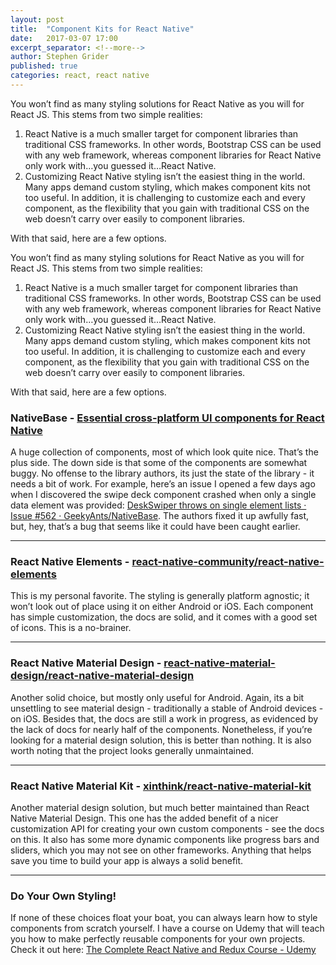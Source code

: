 ```yaml
---
layout: post
title:  "Component Kits for React Native"
date:   2017-03-07 17:00
excerpt_separator: <!--more-->
author: Stephen Grider
published: true
categories: react, react native
---
```


You won’t find as many styling solutions for React Native as you will for React JS. This stems from two simple realities:

1. React Native is a much smaller target for component libraries than traditional CSS frameworks. In other words, Bootstrap CSS can be used with any web framework, whereas component libraries for React Native only work with…you guessed it…React Native.
2. Customizing React Native styling isn’t the easiest thing in the world. Many apps demand custom styling, which makes component kits not too useful. In addition, it is challenging to customize each and every component, as the flexibility that you gain with traditional CSS on the web doesn’t carry over easily to component libraries.

With that said, here are a few options.


<!--more-->

You won’t find as many styling solutions for React Native as you will for React JS. This stems from two simple realities:

1. React Native is a much smaller target for component libraries than traditional CSS frameworks. In other words, Bootstrap CSS can be used with any web framework, whereas component libraries for React Native only work with…you guessed it…React Native.
2. Customizing React Native styling isn’t the easiest thing in the world. Many apps demand custom styling, which makes component kits not too useful. In addition, it is challenging to customize each and every component, as the flexibility that you gain with traditional CSS on the web doesn’t carry over easily to component libraries.

With that said, here are a few options.

### NativeBase - [Essential cross-platform UI components for React Native](http://nativebase.io/)

A huge collection of components, most of which look quite nice. That’s the plus side. The down side is that some of the components are somewhat buggy. No offense to the library authors, its just the state of the library - it needs a bit of work. For example, here’s an issue I opened a few days ago when I discovered the swipe deck component crashed when only a single data element was provided: [DeskSwiper throws on single element lists · Issue #562 · GeekyAnts/NativeBase](https://github.com/GeekyAnts/NativeBase/issues/562). The authors fixed it up awfully fast, but, hey, that’s a bug that seems like it could have been caught earlier.

---

### React Native Elements - [react-native-community/react-native-elements](https://github.com/react-native-community/react-native-elements)


This is my personal favorite. The styling is generally platform agnostic; it won’t look out of place using it on either Android or iOS. Each component has simple customization, the docs are solid, and it comes with a good set of icons. This is a no-brainer.

---

### React Native Material Design - [react-native-material-design/react-native-material-design](https://github.com/react-native-material-design/react-native-material-design)


Another solid choice, but mostly only useful for Android. Again, its a bit unsettling to see material design - traditionally a stable of Android devices - on iOS. Besides that, the docs are still a work in progress, as evidenced by the lack of docs for nearly half of the components. Nonetheless, if you’re looking for a material design solution, this is better than nothing. It is also worth noting that the project looks generally unmaintained.

---

### React Native Material Kit - [xinthink/react-native-material-kit](https://github.com/xinthink/react-native-material-kit)

Another material design solution, but much better maintained than React Native Material Design. This one has the added benefit of a nicer customization API for creating your own custom components - see the docs on this. It also has some more dynamic components like progress bars and sliders, which you may not see on other frameworks. Anything that helps save you time to build your app is always a solid benefit.

---

### Do Your Own Styling!

If none of these choices float your boat, you can always learn how to style components from scratch yourself. I have a course on Udemy that will teach you how to make perfectly reusable components for your own projects. Check it out here: [The Complete React Native and Redux Course - Udemy](https://www.udemy.com/the-complete-react-native-and-redux-course/?couponCode=4IJ2N25F)
